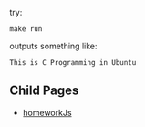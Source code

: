 try:   
```
make run
```

outputs something like:   
```
This is C Programming in Ubuntu
```

## Child Pages

  - [homeworkJs](./homeworkJS)
